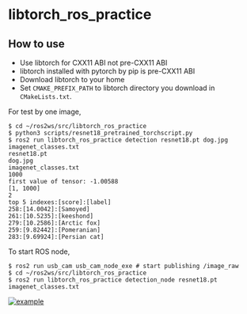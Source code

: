 libtorch_ros_practice
====

## How to use
* Use libtorch for CXX11 ABI not pre-CXX11 ABI
* libtorch installed with pytorch by pip is pre-CXX11 ABI
* Download libtorch to your home
* Set `CMAKE_PREFIX_PATH` to libtorch directory you download in `CMakeLists.txt`.


For test by one image,
```
$ cd ~/ros2ws/src/libtorch_ros_practice
$ python3 scripts/resnet18_pretrained_torchscript.py
$ ros2 run libtorch_ros_practice detection resnet18.pt dog.jpg imagenet_classes.txt
resnet18.pt
dog.jpg
imagenet_classes.txt
1000
first value of tensor: -1.00588
[1, 1000]
2
top 5 indexes:[score]:[label]
258:[14.0042]:[Samoyed]
261:[10.5235]:[keeshond]
279:[10.2586]:[Arctic fox]
259:[9.82442]:[Pomeranian]
283:[9.69924]:[Persian cat]
```

To start ROS node,
```
$ ros2 run usb_cam usb_cam_node_exe # start publishing /image_raw
$ cd ~/ros2ws/src/libtorch_ros_practice
$ ros2 run libtorch_ros_practice detection_node resnet18.pt imagenet_classes.txt
```
[![example](http://img.youtube.com/vi/n00RjAHWl34/0.jpg)](https://www.youtube.com/watch?v=n00RjAHWl34)
